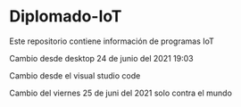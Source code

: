 # Diplomado-IoT
Este repositorio contiene información de programas IoT

Cambio desde desktop 24 de junio del 2021 19:03

Cambio desde el visual studio code 

Cambio del viernes 25 de juni del 2021 solo contra el mundo
